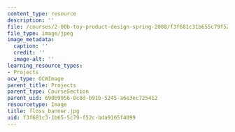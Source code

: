 ```yaml
---
content_type: resource
description: ''
file: /courses/2-00b-toy-product-design-spring-2008/f3f681c31b655c79f52cbda9165f4099_floss_banner.jpg
file_type: image/jpeg
image_metadata:
  caption: ''
  credit: ''
  image-alt: ''
learning_resource_types:
- Projects
ocw_type: OCWImage
parent_title: Projects
parent_type: CourseSection
parent_uid: 690b9956-8c8d-b91b-5245-a6e3ec725412
resourcetype: Image
title: floss_banner.jpg
uid: f3f681c3-1b65-5c79-f52c-bda9165f4099
---
```

